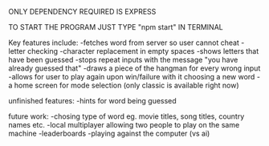 ONLY DEPENDENCY REQUIRED IS EXPRESS

TO START THE PROGRAM JUST TYPE "npm start" IN TERMINAL

Key features include:
-fetches word from server so user cannot cheat
-letter checking 
-character replacement in empty spaces 
-shows letters that have been guessed 
-stops repeat inputs with the message "you have already guessed that"
-draws a piece of the hangman for every wrong input
-allows for user to play again upon win/failure with it choosing a new word
-a home screen for mode selection (only classic is available right now)

unfinished features:
-hints for word being guessed

future work:
-chosing type of word eg. movie titles, song titles, country names etc.
-local multiplayer allowing two people to play on the same machine
-leaderboards
-playing against the computer (vs ai)